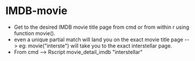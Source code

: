 # IMDB-movie

* Get to the desired IMDB movie title page from cmd or from within r using function movie().
* even a unique partial match will land you on the exact movie title page   -->  eg: movie("interste") will take you to the exact interstellar page.
* From cmd --> Rscript movie_detail_imdb "interstellar"